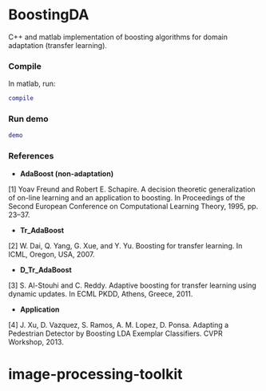 BoostingDA
===========

C++ and matlab implementation of boosting algorithms for domain adaptation (transfer learning).

### Compile
In matlab, run:
```matlab
compile
```

### Run demo
```matlab
demo
```

### References
- **AdaBoost (non-adaptation)**

[1] Yoav Freund and Robert E. Schapire. A decision theoretic generalization of on-line learning and an application to boosting. In Proceedings of the Second European Conference on Computational Learning Theory, 1995, pp. 23–37.

- **Tr_AdaBoost**

[2] W. Dai, Q. Yang, G. Xue, and Y. Yu. Boosting for transfer learning. In ICML, Oregon, USA, 2007.

- **D_Tr_AdaBoost**

[3] S. Al-Stouhi and C. Reddy. Adaptive boosting for transfer learning using dynamic updates. In ECML PKDD, Athens, Greece, 2011.

- **Application**

[4] J. Xu, D. Vazquez, S. Ramos, A. M. Lopez, D. Ponsa. Adapting a Pedestrian Detector by Boosting LDA Exemplar Classifiers. CVPR Workshop, 2013.
# image-processing-toolkit

